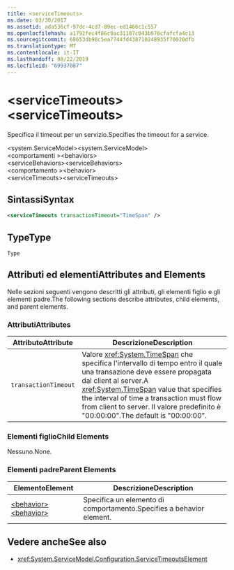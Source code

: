 ```yaml
---
title: <serviceTimeouts>
ms.date: 03/30/2017
ms.assetid: ada536cf-97dc-4cd7-89ec-ed1466c1c557
ms.openlocfilehash: a1792fec4f86c9ac31107c043b976cfafcfa4c13
ms.sourcegitcommit: 68653db98c5ea7744fd438710248935f70020dfb
ms.translationtype: MT
ms.contentlocale: it-IT
ms.lasthandoff: 08/22/2019
ms.locfileid: "69937087"
---
```

# <a name="servicetimeouts"></a><span data-ttu-id="2931b-101">\<serviceTimeouts></span><span class="sxs-lookup"><span data-stu-id="2931b-101">\<serviceTimeouts></span></span>
<span data-ttu-id="2931b-102">Specifica il timeout per un servizio.</span><span class="sxs-lookup"><span data-stu-id="2931b-102">Specifies the timeout for a service.</span></span>  
  
 <span data-ttu-id="2931b-103">\<system.ServiceModel></span><span class="sxs-lookup"><span data-stu-id="2931b-103">\<system.ServiceModel></span></span>  
<span data-ttu-id="2931b-104">\<comportamenti ></span><span class="sxs-lookup"><span data-stu-id="2931b-104">\<behaviors></span></span>  
<span data-ttu-id="2931b-105">\<serviceBehaviors></span><span class="sxs-lookup"><span data-stu-id="2931b-105">\<serviceBehaviors></span></span>  
<span data-ttu-id="2931b-106">\<comportamento ></span><span class="sxs-lookup"><span data-stu-id="2931b-106">\<behavior></span></span>  
<span data-ttu-id="2931b-107">\<serviceTimeouts></span><span class="sxs-lookup"><span data-stu-id="2931b-107">\<serviceTimeouts></span></span>  
  
## <a name="syntax"></a><span data-ttu-id="2931b-108">Sintassi</span><span class="sxs-lookup"><span data-stu-id="2931b-108">Syntax</span></span>  
  
```xml  
<serviceTimeouts transactionTimeout="TimeSpan" />
```  
  
## <a name="type"></a><span data-ttu-id="2931b-109">Type</span><span class="sxs-lookup"><span data-stu-id="2931b-109">Type</span></span>  
 `Type`  
  
## <a name="attributes-and-elements"></a><span data-ttu-id="2931b-110">Attributi ed elementi</span><span class="sxs-lookup"><span data-stu-id="2931b-110">Attributes and Elements</span></span>  
 <span data-ttu-id="2931b-111">Nelle sezioni seguenti vengono descritti gli attributi, gli elementi figlio e gli elementi padre.</span><span class="sxs-lookup"><span data-stu-id="2931b-111">The following sections describe attributes, child elements, and parent elements.</span></span>  
  
### <a name="attributes"></a><span data-ttu-id="2931b-112">Attributi</span><span class="sxs-lookup"><span data-stu-id="2931b-112">Attributes</span></span>  
  
|<span data-ttu-id="2931b-113">Attributo</span><span class="sxs-lookup"><span data-stu-id="2931b-113">Attribute</span></span>|<span data-ttu-id="2931b-114">Descrizione</span><span class="sxs-lookup"><span data-stu-id="2931b-114">Description</span></span>|  
|---------------|-----------------|  
|`transactionTimeout`|<span data-ttu-id="2931b-115">Valore <xref:System.TimeSpan> che specifica l'intervallo di tempo entro il quale una transazione deve essere propagata dal client al server.</span><span class="sxs-lookup"><span data-stu-id="2931b-115">A <xref:System.TimeSpan> value that specifies the interval of time a transaction must flow from client to server.</span></span> <span data-ttu-id="2931b-116">Il valore predefinito è "00:00:00".</span><span class="sxs-lookup"><span data-stu-id="2931b-116">The default is "00:00:00".</span></span>|  
  
### <a name="child-elements"></a><span data-ttu-id="2931b-117">Elementi figlio</span><span class="sxs-lookup"><span data-stu-id="2931b-117">Child Elements</span></span>  
 <span data-ttu-id="2931b-118">Nessuno.</span><span class="sxs-lookup"><span data-stu-id="2931b-118">None.</span></span>  
  
### <a name="parent-elements"></a><span data-ttu-id="2931b-119">Elementi padre</span><span class="sxs-lookup"><span data-stu-id="2931b-119">Parent Elements</span></span>  
  
|<span data-ttu-id="2931b-120">Elemento</span><span class="sxs-lookup"><span data-stu-id="2931b-120">Element</span></span>|<span data-ttu-id="2931b-121">Descrizione</span><span class="sxs-lookup"><span data-stu-id="2931b-121">Description</span></span>|  
|-------------|-----------------|  
|[<span data-ttu-id="2931b-122">\<behavior></span><span class="sxs-lookup"><span data-stu-id="2931b-122">\<behavior></span></span>](behavior-of-endpointbehaviors.md)|<span data-ttu-id="2931b-123">Specifica un elemento di comportamento.</span><span class="sxs-lookup"><span data-stu-id="2931b-123">Specifies a behavior element.</span></span>|  
  
## <a name="see-also"></a><span data-ttu-id="2931b-124">Vedere anche</span><span class="sxs-lookup"><span data-stu-id="2931b-124">See also</span></span>

- <xref:System.ServiceModel.Configuration.ServiceTimeoutsElement>
